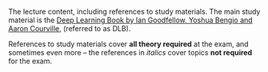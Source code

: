 The lecture content, including references to study materials.
The main study material is the
[Deep Learning Book by Ian Goodfellow, Yoshua Bengio and Aaron Courville](https://github.com/ufal/npfl114/tree/master/deep_learning_book),
(referred to as DLB).

References to study materials cover **all theory required** at the exam,
and sometimes even more – the references in _italics_ cover topics
**not required** for the exam.

